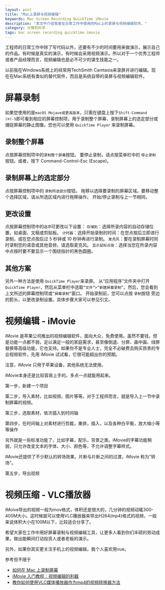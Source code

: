 ```yaml
---
layout: post
title: "Mac上录屏与视频编辑"
keywords: Mac Screen Recording QuickTime iMovie
description: "本文中介绍笔者在日常工作中使用的Mac上的录屏与视频编辑软件。"
category: 计算机科学 
tags: mac screen recording quicktime imovie
---
```




工程师的日常工作中除了写代码以外，还要有不少的时间要用来做演示，展示自己的作品。有时候是真实的演示，有时候会采用视频演示。所以对于一个优秀工程师或者产品经理而言，视频编辑也是必不可少的谋生技能之一。

以前我在Windows系统上的经常用TechSmith Camtasia来录屏并进行编辑。现在在Mac系统有类似的替代软件，而且是系统自带的录屏与视频编辑软件。

# 屏幕录制
如果您使用的是`macOS Mojave或更高版本`，只需在键盘上按下`Shift-Command (⌘)-5`即可看到相应的屏幕控制项，用于录制整个屏幕、录制屏幕上的选定部分或捕捉屏幕的静止图像。您也可以使用 `QuickTime Player` 来录制屏幕。

## 录制整个屏幕
点按屏幕控制项中的`录制整个屏幕`按钮。
要停止录制，请点按菜单栏中的 `停止录制`按钮。或者，按下 Command-Control-Esc (Escape)。
## 录制屏幕上的选定部分
点按屏幕控制项中的 `录制所选部分`按钮。 
拖移以选择要录制的屏幕区域。要移动整个选择区域，请从所选区域内进行拖移操作。
开始/停止录制与上一节相同。
## 更改设置
点按屏幕控制项中的`选项`可更改以下设置：
`存储到`：选择所录内容的自动存储位置，如桌面、文稿或剪贴板。
`计时器`：选择开始录制的时间：在您点按后立即进行录制，或在您点按后过 5 秒钟或 10 秒钟再进行录制。
`麦克风`：要在录制屏幕时同时录制您的语音或其他音频，请选取麦克风。
`显示鼠标点按`：选择当您在所录内容中点按时要不要显示一个围绕指针的黑色圆圈。

## 其他方案
另外一种方法是使用 `QuickTime Player`来录屏。
从“应用程序”文件夹中打开 `QuickTime Player`，然后从菜单栏中选取`“文件”>“新建屏幕录制”`。然后，您会看到上文所述的屏幕控制项或`“屏幕录制”`窗口。 
开始录制前，您可以点按 `录制`按钮 旁边的箭头，以更改录制设置。具体步骤大家可以参见引文。

# 视频编辑 - iMovie
iMovie 是苹果公司推出的视频编辑软件，面向大众，免费使用。虽然不要钱，但是功能一点都不弱，足以满足一般的家庭需求，甚至像倒退、分屏、画中画、绿屏替换等高级功能，它也支持。如果你不是专业人士，完全不必破费去购买昂贵的专业视频软件，先用 iMovie 试试看，它很可能超出你的预期。

注意，iMovie 只用于苹果设备，其他系统无法使用。

iMovie本身还是比较容易上手的。多点一点就能用起来。

第一步，新建一个项目

第二步，导入素材，比如视频，图片等等。对于工程师而言，就是导入上一节中录制屏幕的视频。

第三步，选取素材，依次插入到时间轴

第四步，在时间轴上对素材进行剪裁，重排，插入，以及各种白平衡，放大缩小等等操作

另外就是一些标准功能了，比如字幕，配乐，背景之类。iMovie的字幕功能稍弱，只允许改变文本的字体、大小、颜色等，不允许调整字幕样式。

iMovie还提供了不少默认的转场效果。片断与片断之间的过渡，iMovie 称为"转场"。

第五步，导出视频

# 视频压缩 - VLC播放器
iMoive导出的视频一般为mov格式，体积还是很大的，几分钟的视频动辄300-400M大小。这时候就可以使用VLC播放器来导出H264(mp4)格式的视频，一般来说体积大小在100M以下，比较适合分享了。

希望大家在工作中用好屏幕录制与视频编辑工具，让更多人看到你们丰硕的劳动成果，做出能瞬间打动投资人或者老板的演示。

另外，如果你其实更关注手机上的视频编辑，我个人喜欢用vue。

参考但不限于
- [如何在 Mac 上录制屏幕](https://support.apple.com/zh-cn/HT208721)
- [iMovie 入门教程：视频编辑的利器](http://www.ruanyifeng.com/blog/2019/07/imovie-tutorial.html)
- [教你如何使用VLC媒体播放器作为mp4的视频转换器方法](https://zhuanlan.zhihu.com/p/86420557)